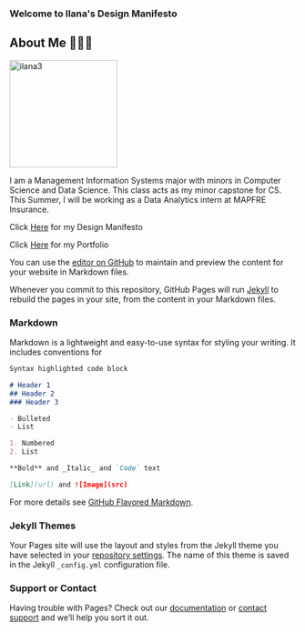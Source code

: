 ### Welcome to Ilana's Design Manifesto

## About Me 👩🏻‍🔬

<img width="189" alt="ilana3" src="https://user-images.githubusercontent.com/6757445/39410842-4f079468-4bcc-11e8-9ad2-e160270e468e.PNG">


I am a Management Information Systems major with minors in Computer Science and Data Science. This class acts as my minor capstone for CS. This Summer, I will be working as a Data Analytics intern at MAPFRE Insurance.

Click [Here](Design.md) for my Design Manifesto

Click [Here](Portfolio.md) for my Portfolio












You can use the [editor on GitHub](https://github.com/ilanakz500/Design-Manifesto/edit/master/README.md) to maintain and preview the content for your website in Markdown files.

Whenever you commit to this repository, GitHub Pages will run [Jekyll](https://jekyllrb.com/) to rebuild the pages in your site, from the content in your Markdown files.

### Markdown

Markdown is a lightweight and easy-to-use syntax for styling your writing. It includes conventions for

```markdown
Syntax highlighted code block

# Header 1
## Header 2
### Header 3

- Bulleted
- List

1. Numbered
2. List

**Bold** and _Italic_ and `Code` text

[Link](url) and ![Image](src)
```

For more details see [GitHub Flavored Markdown](https://guides.github.com/features/mastering-markdown/).

### Jekyll Themes

Your Pages site will use the layout and styles from the Jekyll theme you have selected in your [repository settings](https://github.com/ilanakz500/Design-Manifesto/settings). The name of this theme is saved in the Jekyll `_config.yml` configuration file.

### Support or Contact

Having trouble with Pages? Check out our [documentation](https://help.github.com/categories/github-pages-basics/) or [contact support](https://github.com/contact) and we’ll help you sort it out.
